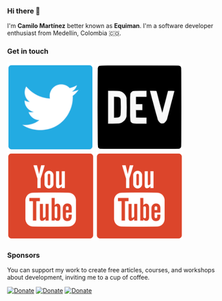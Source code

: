 ### Hi there 👋

I'm **Camilo Martínez** better known as **Equiman**. I'm a software developer enthusiast from Medellín, Colombia 🇨🇴.

<!--
**equiman/equiman** is a ✨ _special_ ✨ repository because its `README.md` (this file) appears on your GitHub profile.

Here are some ideas to get you started:

- 🔭 I’m currently working on ...
- 🌱 I’m currently learning ...
- 👯 I’m looking to collaborate on ...
- 🤔 I’m looking for help with ...
- 💬 Ask me about ...
- 📫 How to reach me: ...
- 😄 Pronouns: ...
- ⚡ Fun fact: ...
-->

### Get in touch

[![Twitter](.github/icons/social/twitter.png)](https://twitter.com/equiman)
[![Dev.to](.github/icons/social/devto.png)](https://dev.to/equiman)
[![YouTube](.github/icons/social/youtube.png)](https://youtube.com/c/equimancho)
[![LinkeIn](.github/icons/social/youtube.png)](https://linkedin.com/in/equiman)

### Sponsors

You can support my work to create free articles, courses, and workshops about development, inviting me to a cup of coffee.

[![Donate](https://img.shields.io/badge/paypal-donate-blue)](https://paypal.me/equiman/3)
[![Donate](https://img.shields.io/badge/patreon-donate-red)](https://patreon.com/equiman)
[![Donate](https://img.shields.io/badge/buy%20me%20a%20coffee-donate-orange)](https://buymeacoff.ee/equiman)
